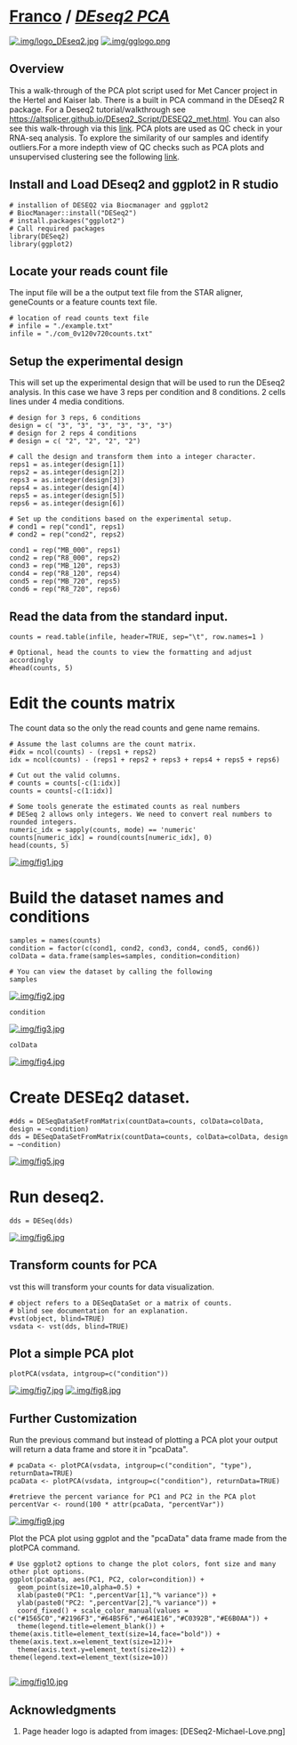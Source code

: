 
# [Franco](https://github.com/altsplicer) / [***DEseq2 PCA***](https://altsplicer.github.io/PCA_script/PCA_RMD.html)

[![.img/logo_DEseq2.jpg](.img/logo_DEseq2.jpg)](#nolink)
[![.img/gglogo.png](.img/gglogo.png)](#nolink)

## Overview
This a walk-through of the PCA plot script used for Met Cancer project in the Hertel and Kaiser lab. There is a built in PCA command in the DEseq2 R package. For a Deseq2 tutorial/walkthrough see https://altsplicer.github.io/DEseq2_Script/DESEQ2_met.html. You can also see this walk-through via this [link](https://altsplicer.github.io/Methionine-PCA/PCA_RMD.html). PCA plots are used as QC check in your RNA-seq analysis. To explore the similarity of our samples and identify outliers.For a more indepth view of QC checks such as PCA plots and unsupervised clustering see the following [link](https://hbctraining.github.io/DGE_workshop/lessons/03_DGE_QC_analysis.html).

## Install and Load DEseq2 and ggplot2 in R studio

```{r}
# installion of DESEQ2 via Biocmanager and ggplot2
# BiocManager::install("DESeq2")
# install.packages("ggplot2")
# Call required packages
library(DESeq2)
library(ggplot2)
```

## Locate your reads count file

The input file will be a the output text file from the STAR aligner, geneCounts or a feature counts text file.
```{r}
# location of read counts text file
# infile = "./example.txt"
infile = "./com_0v120v720counts.txt"
```


## Setup the experimental design

This will set up the experimental design that will be used to run the DEseq2 analysis. In this case we have 3 reps per condition and 8 conditions. 2 cells lines under 4 media conditions.
```{r}
# design for 3 reps, 6 conditions
design = c( "3", "3", "3", "3", "3", "3")
# design for 2 reps 4 conditions
# design = c( "2", "2", "2", "2")

# call the design and transform them into a integer character.
reps1 = as.integer(design[1])
reps2 = as.integer(design[2])
reps3 = as.integer(design[3])
reps4 = as.integer(design[4])
reps5 = as.integer(design[5])
reps6 = as.integer(design[6])

# Set up the conditions based on the experimental setup.
# cond1 = rep("cond1", reps1)
# cond2 = rep("cond2", reps2)

cond1 = rep("MB_000", reps1)
cond2 = rep("R8_000", reps2)
cond3 = rep("MB_120", reps3)
cond4 = rep("R8_120", reps4)
cond5 = rep("MB_720", reps5)
cond6 = rep("R8_720", reps6)
```

## Read the data from the standard input.
```{r}
counts = read.table(infile, header=TRUE, sep="\t", row.names=1 )

# Optional, head the counts to view the formatting and adjust accordingly
#head(counts, 5)
```

# Edit the counts matrix
The count data so the only the read counts and gene name remains.
```{r}
# Assume the last columns are the count matrix.
#idx = ncol(counts) - (reps1 + reps2)
idx = ncol(counts) - (reps1 + reps2 + reps3 + reps4 + reps5 + reps6)

# Cut out the valid columns.
# counts = counts[-c(1:idx)]
counts = counts[-c(1:idx)]

# Some tools generate the estimated counts as real numbers
# DESeq 2 allows only integers. We need to convert real numbers to rounded integers.
numeric_idx = sapply(counts, mode) == 'numeric'
counts[numeric_idx] = round(counts[numeric_idx], 0)
head(counts, 5)
```
[![.img/fig1.jpg](.img/fig1.jpg)](#nolink)

# Build the dataset names and conditions
```{r}
samples = names(counts)
condition = factor(c(cond1, cond2, cond3, cond4, cond5, cond6))
colData = data.frame(samples=samples, condition=condition)

# You can view the dataset by calling the following
samples
```
[![.img/fig2.jpg](.img/fig2.jpg)](#nolink)
```{r}
condition
```
[![.img/fig3.jpg](.img/fig3.jpg)](#nolink)

```{r}
colData
```
[![.img/fig4.jpg](.img/fig4.jpg)](#nolink)

# Create DESEq2 dataset.
```{r}
#dds = DESeqDataSetFromMatrix(countData=counts, colData=colData, design = ~condition)
dds = DESeqDataSetFromMatrix(countData=counts, colData=colData, design = ~condition)

```
[![.img/fig5.jpg](.img/fig5.jpg)](#nolink)

# Run deseq2.
```{r}
dds = DESeq(dds)
```
[![.img/fig6.jpg](.img/fig6.jpg)](#nolink)

## Transform counts for PCA
vst this will transform your counts for data visualization.

```{r}
# object refers to a DESeqDataSet or a matrix of counts.
# blind see documentation for an explanation.
#vst(object, blind=TRUE)
vsdata <- vst(dds, blind=TRUE) 

```

## Plot a simple PCA plot
```{r}
plotPCA(vsdata, intgroup=c("condition"))
```
[![.img/fig7.jpg](.img/fig7.jpg)](#nolink)
[![.img/fig8.jpg](.img/fig8.jpg)](#nolink)

## Further Customization

Run the previous command but instead of plotting a PCA plot your output will return a data frame and store it in "pcaData".
```{r}
# pcaData <- plotPCA(vsdata, intgroup=c("condition", "type"), returnData=TRUE)
pcaData <- plotPCA(vsdata, intgroup=c("condition"), returnData=TRUE)

#retrieve the percent variance for PC1 and PC2 in the PCA plot
percentVar <- round(100 * attr(pcaData, "percentVar"))
```
[![.img/fig9.jpg](.img/fig9.jpg)](#nolink)

Plot the PCA plot using ggplot and the "pcaData" data frame made from the plotPCA command. 
```{r}
# Use ggplot2 options to change the plot colors, font size and many other plot options.
ggplot(pcaData, aes(PC1, PC2, color=condition)) +
  geom_point(size=10,alpha=0.5) +
  xlab(paste0("PC1: ",percentVar[1],"% variance")) +
  ylab(paste0("PC2: ",percentVar[2],"% variance")) + 
  coord_fixed() + scale_color_manual(values = c("#1565C0","#2196F3","#64B5F6","#641E16","#C0392B","#E6B0AA")) + 
  theme(legend.title=element_blank()) + theme(axis.title=element_text(size=14,face="bold")) + theme(axis.text.x=element_text(size=12))+ 
  theme(axis.text.y=element_text(size=12)) + theme(legend.text=element_text(size=10))
 
```
[![.img/fig10.jpg](.img/fig10.jpg)](#nolink)


## Acknowledgments

1. Page header logo is adapted from images: [DESeq2-Michael-Love.png] 
